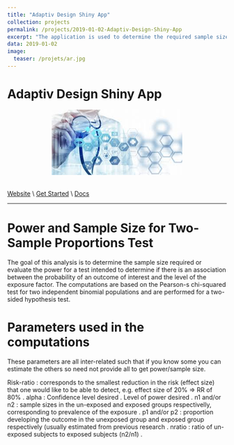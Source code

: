 ```yaml
---
title: "Adaptiv Design Shiny App"
collection: projects
permalink: /projects/2019-01-02-Adaptiv-Design-Shiny-App
excerpt: "The application is used to determine the required sample size of a clinical study."
data: 2019-01-02
image:
  teaser: /projets/ar.jpg
---
```


# Adaptiv Design Shiny App


<div align="center">
<img src="https://raw.githubusercontent.com/armelsoubeiga/armelsoubeiga.github.io/master/dist/img/projects/ar.jpg" style="height:150px; width:300px;" />
</div><br />

[Website](https://armelsoubeiga.shinyapps.io/AdapticvDesign/) \ [Get Started](https://github.com/armelsoubeiga/AdaptivDesign) \ [Docs]()

------

# Power and Sample Size for Two-Sample Proportions Test
The goal of this analysis is to determine the sample size required or evaluate the power for a test intended to determine if there is an association between the probability of an outcome of interest and the level of the exposure factor. The computations are based on the Pearson-s chi-squared test for two independent binomial populations and are performed for a two-sided hypothesis test.


# Parameters used in the computations

These parameters are all inter-related such that if you know some you can estimate the others so need not provide all to get power/sample size.

Risk-ratio : corresponds to the smallest reduction in the risk (effect size) that one would like to be able to detect, e.g. effect size of 20% => RR of 80% . alpha : Confidence level desired . Level of power desired . n1 and/or n2 : sample sizes in the un-exposed and exposed groups respectivelly, corresponding to prevalence of the exposure . p1 and/or p2 : proportion developing the outcome in the unexposed group and exposed group respectively (usually estimated from previous research . nratio : ratio of un-exposed subjects to exposed subjects (n2/n1) .
